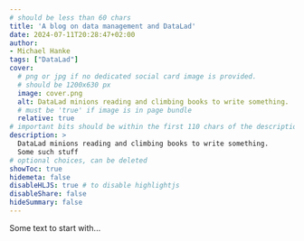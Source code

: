 ```yaml
---
# should be less than 60 chars
title: 'A blog on data management and DataLad'
date: 2024-07-11T20:28:47+02:00
author:
- Michael Hanke
tags: ["DataLad"]
cover:
  # png or jpg if no dedicated social card image is provided.
  # should be 1200x630 px
  image: cover.png
  alt: DataLad minions reading and climbing books to write something.
  # must be 'true' if image is in page bundle
  relative: true
# important bits should be within the first 110 chars of the description
description: >
  DataLad minions reading and climbing books to write something.
  Some such stuff
# optional choices, can be deleted
showToc: true
hidemeta: false
disableHLJS: true # to disable highlightjs
disableShare: false
hideSummary: false
---
```


Some text to start with...
